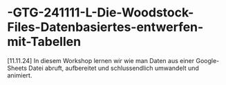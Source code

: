 # -GTG-241111-L-Die-Woodstock-Files-Datenbasiertes-entwerfen-mit-Tabellen
[11.11.24] In diesem Workshop lernen wir wie man Daten aus einer Google-Sheets Datei abruft, aufbereitet und schlussendlich umwandelt und animiert.
